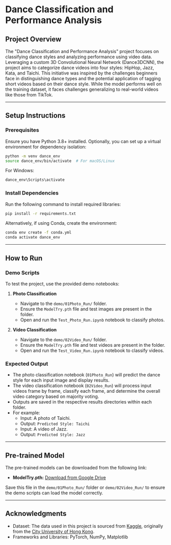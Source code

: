 # Dance Classification and Performance Analysis

## Project Overview
The "Dance Classification and Performance Analysis" project focuses on classifying dance styles and analyzing performance using video data. Leveraging a custom 3D Convolutional Neural Network (Dance3DCNN), the project aims to categorize dance videos into four styles: HipHop, Jazz, Kata, and Taichi. This initiative was inspired by the challenges beginners face in distinguishing dance types and the potential application of tagging short videos based on their dance style. While the model performs well on the training dataset, it faces challenges generalizing to real-world videos like those from TikTok.

---

## Setup Instructions

### Prerequisites
Ensure you have Python 3.8+ installed. Optionally, you can set up a virtual environment for dependency isolation:
```bash
python -m venv dance_env
source dance_env/bin/activate  # For macOS/Linux
```
For Windows:
```bash
dance_env\Scripts\activate
```

### Install Dependencies
Run the following command to install required libraries:
```bash
pip install -r requirements.txt
```
Alternatively, if using Conda, create the environment:
```bash
conda env create -f conda.yml
conda activate dance_env
```

---

## How to Run

### Demo Scripts
To test the project, use the provided demo notebooks:

1. **Photo Classification**
   - Navigate to the `demo/01Photo_Run/` folder.
   - Ensure the `ModelTry.pth` file and test images are present in the folder.
   - Open and run the `Test_Photo_Run.ipynb` notebook to classify photos.

2. **Video Classification**
   - Navigate to the `demo/02Video_Run/` folder.
   - Ensure the `ModelTry.pth` file and test videos are present in the folder.
   - Open and run the `Test_Video_Run.ipynb` notebook to classify videos.


### Expected Output
- The photo classification notebook (`01Photo_Run`) will predict the dance style for each input image and display results.
- The video classification notebook (`02Video_Run`) will process input videos frame by frame, classify each frame, and determine the overall video category based on majority voting.
- Outputs are saved in the respective results directories within each folder.
- For example:
  - Input: A photo of Taichi.
  - Output: `Predicted Style: Taichi`
  - Input: A video of Jazz.
  - Output: `Predicted Style: Jazz`

---

## Pre-trained Model
The pre-trained models can be downloaded from the following link:
- **ModelTry.pth:** [Download from Google Drive](https://drive.google.com/file/d/1r90CLuMJ6Uhwq7tYCTmkuB7nZal2rcXY/view?usp=sharing)

Save this file in the `demo/01Photo_Run/` folder or `demo/02Video_Run/` to ensure the demo scripts can load the model correctly.

---


## Acknowledgments
- Dataset: The data used in this project is sourced from [Kaggle](https://www.kaggle.com/datasets/tapakah68/segmentation-full-body-mads-dataset?resource=download), originally from the [City University of Hong Kong](http://visal.cs.cityu.edu.hk/research/mads-demo/).
- Frameworks and Libraries: PyTorch, NumPy, Matplotlib































